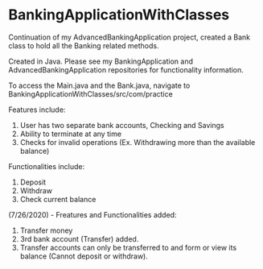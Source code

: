 # BankingApplicationWithClasses
Continuation of my AdvancedBankingApplication project, created a Bank class to hold all the Banking related methods.

Created in Java. Please see my BankingApplication and AdvancedBankingApplication repositories for functionality information.

To access the Main.java and the Bank.java, navigate to BankingApplicationWithClasses/src/com/practice

Features include:
1. User has two separate bank accounts, Checking and Savings
2. Ability to terminate at any time
3. Checks for invalid operations (Ex. Withdrawing more than the available balance)

Functionalities include:
1. Deposit
2. Withdraw
3. Check current balance

(7/26/2020) -
Freatures and Functionalities added: 
1. Transfer money
2. 3rd bank account (Transfer) added.
3. Transfer accounts can only be transferred to and form or view its balance (Cannot deposit or withdraw).
